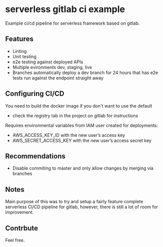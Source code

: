 # serverless gitlab ci example

Example ci/cd pipeline for serverless framework based on gitlab.

## Features

- Linting
- Unit testing
- e2e testing against deployed APIs
- Multiple evironments dev, staging, live
- Branches automatically deploy a dev branch for 24 hours that has e2e tests run against the endpoint straight away

## Configuring CI/CD

You need to build the docker image if you don't want to use the default

- check the registry tab in the project on gitlab for instructions

Requires environmental variables from IAM user created for deployments:

- AWS_ACCESS_KEY_ID with the new user’s access key
- AWS_SECRET_ACCESS_KEY with the new user’s access secret key

## Recommendations

- Disable commiting to master and only allow changes by merging via branches

## Notes

Main purpose of this was to try and setup a fairly feature complete serverless CI/CD pipeline for gitlab, however, there is still a lot of room for improvement.

## Contrbute

Feel free.
